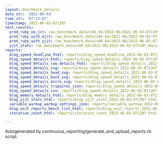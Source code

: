 ```yaml
---
layout: benchmark_details
date_str: '2022-06-03'
time_str: '07:13:07'
timestamp: 2022-06-03-071307
test_results:
  prod_ruby_no_jit: raw_benchmark_data/x86_64/2022-06/2022-06-03-071307_basic_benchmark_prod_ruby_no_jit.json
  prod_ruby_with_mjit: raw_benchmark_data/x86_64/2022-06/2022-06-03-071307_basic_benchmark_prod_ruby_with_mjit.json
  prod_ruby_with_yjit: raw_benchmark_data/x86_64/2022-06/2022-06-03-071307_basic_benchmark_prod_ruby_with_yjit.json
  yjit_stats: raw_benchmark_data/x86_64/2022-06/2022-06-03-071307_basic_benchmark_yjit_stats.json
reports:
  blog_speed_headline_html: reports/blog_speed_headline_2022-06-03-071307.html
  blog_speed_details_html: reports/blog_speed_details_2022-06-03-071307.html
  blog_speed_details_raw_details_html: reports/blog_speed_details_2022-06-03-071307.raw_details.html
  blog_speed_details_svg: reports/blog_speed_details_2022-06-03-071307.svg
  blog_speed_details_head_svg: reports/blog_speed_details_2022-06-03-071307.head.svg
  blog_speed_details_back_svg: reports/blog_speed_details_2022-06-03-071307.back.svg
  blog_speed_details_micro_svg: reports/blog_speed_details_2022-06-03-071307.micro.svg
  blog_speed_details_tripwires_json: reports/blog_speed_details_2022-06-03-071307.tripwires.json
  blog_speed_details_csv: reports/blog_speed_details_2022-06-03-071307.csv
  blog_memory_details_html: reports/blog_memory_details_2022-06-03-071307.html
  blog_yjit_stats_html: reports/blog_yjit_stats_2022-06-03-071307.html
  variable_warmup_warmup_settings_json: reports/variable_warmup_2022-06-03-071307.warmup_settings.json
  blog_exit_reports_bench_list_html: reports/blog_exit_reports_2022-06-03-071307.bench_list.html
  iteration_count_html: reports/iteration_count_2022-06-03-071307.html

---
```

Autogenerated by continuous_reporting/generate_and_upload_reports.rb script.
